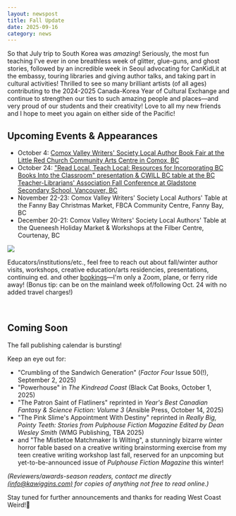 ```yaml
---
layout: newspost
title: Fall Update
date: 2025-09-16
category: news
---
```


<p>So that July trip to South Korea was <em>amazing</em>! Seriously, the most fun teaching I've ever in one breathless week of glitter, glue-guns, and ghost stories, followed by an incredible week in Seoul advocating for CanKidLit at the embassy, touring libraries and giving author talks, and taking part in cultural activities! Thrilled to see so many brilliant artists (of all ages) contributing to the 2024-2025 Canada-Korea Year of Cultural Exchange and continue to strengthen our ties to such amazing people and places—and very proud of our students and their creativity! Love to all my new friends and I hope to meet you again on either side of the Pacific!
</p>
<h2>Upcoming Events & Appearances
</h2>
<ul>
<li>October 4: <a href="https://www.facebook.com/share/1YysCVpgkK/" target="_blank">Comox Valley Writers' Society Local Author Book Fair at the Little Red Church Community Arts Centre in Comox, BC</a></li>
<li>October 24: <a href="https://bctla.ca/bctla-conference/" target="_blank">"Read Local, Teach Local: Resources for Incorporating BC Books Into the Classroom" presentation & CWILL BC table at the BC Teacher-Librarians' Association Fall Conference at Gladstone Secondary School, Vancouver, BC</a>
</li>
<li>November 22-23: Comox Valley Writers' Society Local Authors' Table at the Fanny Bay Christmas Market, FBCA Community Centre, Fanny Bay, BC</li>
<li>December 20-21: Comox Valley Writers' Society Local Authors' Table at the Queneesh Holiday Market & Workshops at the Filber Centre, Courtenay, BC
</li>
</ul>
   <img src="https://scontent-sea1-1.xx.fbcdn.net/v/t39.30808-6/548262270_10161362694142130_582145040449991941_n.jpg?_nc_cat=108&ccb=1-7&_nc_sid=75d36f&_nc_ohc=4rKy6y3d4SEQ7kNvwGh6Npr&_nc_oc=AdkQQwfZcExZhAc_TxTsSyv5eCJhM2g5Cz-1eyp8IX7p35IjPeoOhKiFAawEnod8BWA&_nc_zt=23&_nc_ht=scontent-sea1-1.xx&_nc_gid=UzYgA1wRxAvhHzEQEIbL3Q&oh=00_Afa71QZKmfJ9iHC6QVGnZefTpfvPiSg3eQu16nyR_7lZ9w&oe=68CF92AD" style="max-width: 95%">
<p>
  Educators/institutions/etc., feel free to reach out about fall/winter author visits, workshops, creative education/arts residencies, presentations, continuing ed. and other <a href="/" target="_blank">bookings</a>—I'm only a Zoom, plane, or ferry ride away! (Bonus tip: can be on the mainland week of/following Oct. 24 with no added travel charges!) 
</p>
<br/>
<h2>Coming Soon
</h2>
<p>The fall publishing calendar is bursting!
</p>
<p>Keep an eye out for:
</p>
<ul>
     <li>"Crumbling of the Sandwich Generation" (<em>Factor Four</em> Issue 50(!), September 2, 2025)</li>
 <li>"Powerhouse" in <em>The Kindread Coast</em> (Black Cat Books, October 1, 2025)</li>
  <li>"The Patron Saint of Flatliners" reprinted in <em>Year's Best Canadian Fantasy & Science Fiction: Volume 3</em> (Ansible Press, October 14, 2025)</li>
  <li>"The Pink Slime's Appointment With Destiny" reprinted in <em>Really Big, Pointy Teeth: Stories from Pulphouse Fiction Magazine Edited by Dean Wesley Smith</em> (WMG Publishing, TBA 2025)</li>
 <li>and "The Mistletoe Matchmaker Is Wilting", a stunningly bizarre winter horror fable based on a creative writing brainstorming exercise from my teen creative writing workshop last fall, reserved for an unpcoming but yet-to-be-announced issue of <em>Pulphouse Fiction Magazine</em> this winter!</li>
</ul>
<p><em>(Reviewers/awards-season readers, contact me directly <a href="mailto:info@kawiggins.com">(info@kawiggins.com)</a> for copies of anything not free to read online.)
</em></p>
<p>Stay tuned for further announcements and thanks for reading West Coast Weird!🖤
</p>

